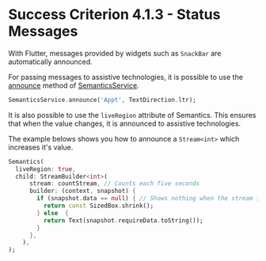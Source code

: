 # Success Criterion 4.1.3 - Status Messages

With Flutter, messages provided by widgets such as `SnackBar` are automatically announced.

For passing messages to assistive technologies, it is possible to use the [announce](https://api.flutter.dev/flutter/semantics/SemanticsService/announce.html) method of [SemanticsService](https://api.flutter.dev/flutter/semantics/SemanticsService-class.html).

```dart
SemanticsService.announce('Appt', TextDirection.ltr);
```

It is also possible to use the `liveRegion` attribute of Semantics. This ensures that when the value changes, it is announced to assistive technologies.

The example belows shows you how to announce a `Stream<int>` which increases it's value.

```dart
Semantics(
  liveRegion: true,
  child: StreamBuilder<int>(
      stream: countStream, // Counts each five seconds
      builder: (context, snapshot) {
        if (snapshot.data == null) { // Shows nothing when the stream is empty
          return const SizedBox.shrink();
        } else  {
          return Text(snapshot.requireData.toString());
        }
      },
    ),
);
```
